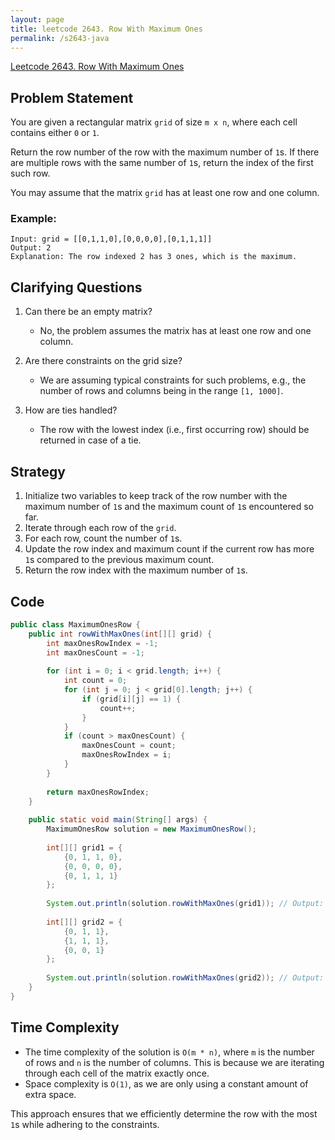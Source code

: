 ```yaml
---
layout: page
title: leetcode 2643. Row With Maximum Ones
permalink: /s2643-java
---
```

[Leetcode 2643. Row With Maximum Ones](https://algoadvance.github.io/algoadvance/l2643)
## Problem Statement

You are given a rectangular matrix `grid` of size `m x n`, where each cell contains either `0` or `1`.

Return the row number of the row with the maximum number of `1`s. If there are multiple rows with the same number of `1`s, return the index of the first such row. 

You may assume that the matrix `grid` has at least one row and one column.

### Example:
```
Input: grid = [[0,1,1,0],[0,0,0,0],[0,1,1,1]]
Output: 2
Explanation: The row indexed 2 has 3 ones, which is the maximum.
```

## Clarifying Questions

1. Can there be an empty matrix?
   - No, the problem assumes the matrix has at least one row and one column.

2. Are there constraints on the grid size? 
   - We are assuming typical constraints for such problems, e.g., the number of rows and columns being in the range `[1, 1000]`.

3. How are ties handled?
   - The row with the lowest index (i.e., first occurring row) should be returned in case of a tie.

## Strategy

1. Initialize two variables to keep track of the row number with the maximum number of `1`s and the maximum count of `1`s encountered so far.
2. Iterate through each row of the `grid`.
3. For each row, count the number of `1`s.
4. Update the row index and maximum count if the current row has more `1`s compared to the previous maximum count.
5. Return the row index with the maximum number of `1`s.

## Code

```java
public class MaximumOnesRow {
    public int rowWithMaxOnes(int[][] grid) {
        int maxOnesRowIndex = -1;
        int maxOnesCount = -1;
        
        for (int i = 0; i < grid.length; i++) {
            int count = 0;
            for (int j = 0; j < grid[0].length; j++) {
                if (grid[i][j] == 1) {
                    count++;
                }
            }
            if (count > maxOnesCount) {
                maxOnesCount = count;
                maxOnesRowIndex = i;
            }
        }
        
        return maxOnesRowIndex;
    }
    
    public static void main(String[] args) {
        MaximumOnesRow solution = new MaximumOnesRow();
        
        int[][] grid1 = {
            {0, 1, 1, 0},
            {0, 0, 0, 0},
            {0, 1, 1, 1}
        };
        
        System.out.println(solution.rowWithMaxOnes(grid1)); // Output: 2
        
        int[][] grid2 = {
            {0, 1, 1},
            {1, 1, 1},
            {0, 0, 1}
        };
        
        System.out.println(solution.rowWithMaxOnes(grid2)); // Output: 1
    }
}
```

## Time Complexity

- The time complexity of the solution is `O(m * n)`, where `m` is the number of rows and `n` is the number of columns. This is because we are iterating through each cell of the matrix exactly once.
- Space complexity is `O(1)`, as we are only using a constant amount of extra space.

This approach ensures that we efficiently determine the row with the most `1`s while adhering to the constraints.